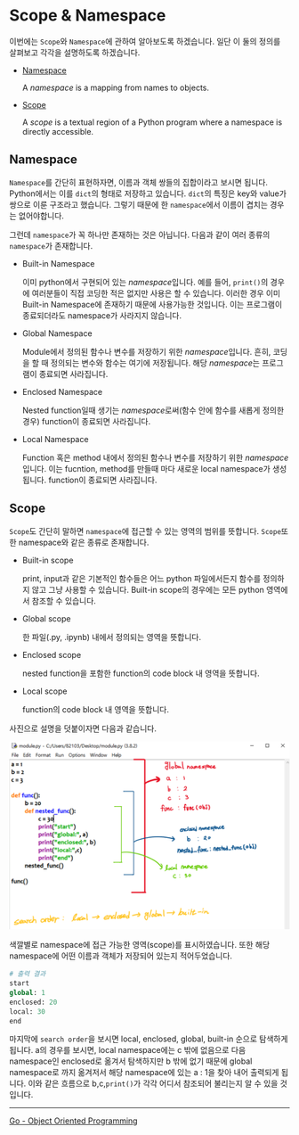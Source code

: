 # Scope & Namespace

이번에는 `Scope`와 `Namespace`에 관하여 알아보도록 하겠습니다. 일단 이 둘의 정의를 살펴보고 각각을 설명하도록 하겠습니다.

- [Namespace](#Namespace)

  A *namespace* is a mapping from names to objects.

- [Scope](#Scope)

  A *scope* is a textual region of a Python program where a namespace is directly accessible.

## Namespace

`Namespace`를 간단히 표현하자면, 이름과 객체 쌍들의 집합이라고 보시면 됩니다. Python에서는 이를 `dict`의 형태로 저장하고 있습니다.  `dict`의 특징은 key와 value가 쌍으로 이룬 구조라고 했습니다. 그렇기 때문에 한 `namespace`에서 이름이 겹치는 경우는 없어야합니다. 

그런데 `namespace`가 꼭 하나만 존재하는 것은 아닙니다. 다음과 같이 여러 종류의 `namespace`가 존재합니다.

- Built-in Namespace

  이미 python에서 구현되어 있는 *namespace*입니다. 예를 들어, `print()`의 경우에 여러분들이 직접 코딩한 적은 없지만 사용은 할 수 있습니다. 이러한 경우 이미 Built-in Namespace에 존재하기 때문에 사용가능한 것입니다. 이는 프로그램이 종료되더라도 namespace가 사라지지 않습니다.

- Global Namespace

  Module에서 정의된 함수나 변수를 저장하기 위한 *namespace*입니다. 흔히, 코딩을 할 때 정의되는 변수와 함수는 여기에 저장됩니다. 해당 *namespace*는 프로그램이 종료되면 사라집니다.

- Enclosed Namespace

  Nested function일때 생기는 *namespace*로써(함수 안에 함수를 새롭게 정의한 경우) function이 종료되면 사라집니다.

- Local Namespace

  Function 혹은 method 내에서 정의된 함수나 변수를 저장하기 위한 *namespace*입니다. 이는 fucntion, method를 만들때 마다 새로운 local namespace가 생성됩니다. function이 종료되면 사라집니다.

## Scope

`Scope`도 간단히 말하면 `namespace`에 접근할 수 있는 영역의 범위를 뜻합니다.  `Scope`또한 namespace와 같은 종류로 존재합니다.

- Built-in scope

  print, input과 같은 기본적인 함수들은 어느 python 파일에서든지 함수를 정의하지 않고 그냥 사용할 수 있습니다. Built-in scope의 경우에는 모든 python 영역에서 참조할 수 있습니다.

- Global scope

  한 파일(.py, .ipynb) 내에서 정의되는 영역을 뜻합니다.

- Enclosed scope

  nested function을 포함한 function의 code block 내 영역을 뜻합니다.

- Local scope

  function의 code block 내 영역을 뜻합니다.

사진으로 설명을 덧붙이자면 다음과 같습니다.

![scope](../img/scope.png)

색깔별로 namespace에 접근 가능한 영역(scope)를 표시하였습니다. 또한 해당 namespace에 어떤 이름과 객체가 저장되어 있는지 적어두었습니다.

```python
# 출력 결과
start
global: 1
enclosed: 20
local: 30
end
```

마지막에 `search order`을 보시면 local, enclosed, global, built-in 순으로 탐색하게 됩니다. a의 경우를 보시면, local namespace에는 c 밖에 없음으로 다음 namespace인 enclosed로 옮겨서 탐색하지만 b 밖에 없기 때문에 global namespace로 까지 옮겨저서 해당 namespace에 있는 a : 1을 찾아 내어 출력되게 됩니다. 이와 같은 흐름으로 b,c,`print()`가 각각 어디서 참조되어 불리는지 알 수 있을 것입니다.

---

[Go - Object Oriented Programming](./Object-Oriented-Programming.md)